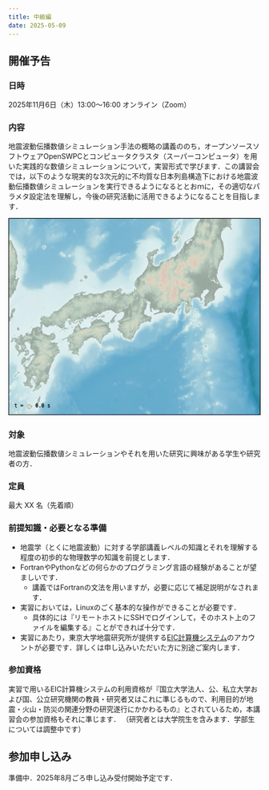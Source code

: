 ```yaml
---
title: 中級編
date: 2025-05-09
---
```


## 開催予告

### 日時

2025年11月6日（木）13:00〜16:00 オンライン（Zoom）

### 内容

地震波動伝播数値シミュレーション手法の概略の講義ののち，オープンソースソフトウェアOpenSWPCとコンピュータクラスタ（スーパーコンピュータ）を用いた実践的な数値シミュレーションについて，実習形式で学びます．この講習会では，以下のような現実的な3次元的に不均質な日本列島構造下における地震波動伝播数値シミュレーションを実行できるようになるととおｍに，その適切なパラメタ設定法を理解し，今後の研究活動に活用できるようになることを目指します．

![](./swpc-demo.gif)

### 対象

地震波動伝播数値シミュレーションやそれを用いた研究に興味がある学生や研究者の方．

### 定員

最大 XX 名（先着順）

### 前提知識・必要となる準備

- 地震学（とくに地震波動）に対する学部講義レベルの知識とそれを理解する程度の初歩的な物理数学の知識を前提とします．
- FortranやPythonなどの何らかのプログラミング言語の経験があることが望ましいです．
  - 講義ではFortranの文法を用いますが，必要に応じて補足説明がなされます．
- 実習においては，Linuxのごく基本的な操作ができることが必要です．
  - 具体的には『リモートホストにSSHでログインして，そのホスト上のファイルを編集する』ことができれば十分です．
- 実習にあたり，東京大学地震研究所が提供する[EIC計算機システム](https://eic-support.eri.u-tokyo.ac.jp)のアカウントが必要です．詳しくは申し込みいただいた方に別途ご案内します．

### 参加資格

実習で用いるEIC計算機システムの利用資格が『国立大学法人、公、私立大学および国、公立研究機関の教員・研究者又はこれに準じるもので、利用目的が地震・火山・防災の関連分野の研究遂行にかかわるもの』とされているため，本講習会の参加資格もそれに準じます．
（研究者とは大学院生を含みます．学部生については調整中です）

## 参加申し込み

準備中．2025年8月ごろ申し込み受付開始予定です．
